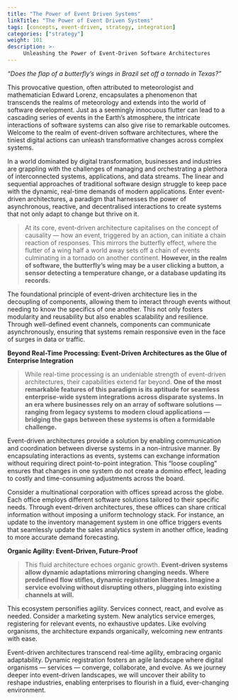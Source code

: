 ```yaml
---
title: "The Power of Event Driven Systems"
linkTitle: "The Power of Event Driven Systems"
tags: [concepts, event-driven, strategy, integration] 
categories: ["strategy"]
weight: 101
description: >-
     Unleashing the Power of Event-Driven Software Architectures
---
```




*“Does the flap of a butterfly’s wings in Brazil set off a tornado in Texas?”*



This provocative question, often attributed to meteorologist and mathematician Edward Lorenz, encapsulates a phenomenon that transcends the realms of meteorology and extends into the world of software development. Just as a seemingly innocuous flutter can lead to a cascading series of events in the Earth’s atmosphere, the intricate interactions of software systems can also give rise to remarkable outcomes. Welcome to the realm of event-driven software architectures, where the tiniest digital actions can unleash transformative changes across complex systems.

In a world dominated by digital transformation, businesses and industries are grappling with the challenges of managing and orchestrating a plethora of interconnected systems, applications, and data streams. The linear and sequential approaches of traditional software design struggle to keep pace with the dynamic, real-time demands of modern applications. Enter event-driven architectures, a paradigm that harnesses the power of asynchronous, reactive, and decentralised interactions to create systems that not only adapt to change but thrive on it.

> At its core, event-driven architecture capitalises on the concept of causality — how an event, triggered by an action, can initiate a chain reaction of responses. This mirrors the butterfly effect, where the flutter of a wing half a world away sets off a chain of events culminating in a tornado on another continent. **However, in the realm of software, the butterfly’s wing may be a user clicking a button, a sensor detecting a temperature change, or a database updating its records.**

The foundational principle of event-driven architecture lies in the decoupling of components, allowing them to interact through events without needing to know the specifics of one another. This not only fosters modularity and reusability but also enables scalability and resilience. Through well-defined event channels, components can communicate asynchronously, ensuring that systems remain responsive even in the face of surges in data or traffic.

**Beyond Real-Time Processing: Event-Driven Architectures as the Glue of Enterprise Integration**

> While real-time processing is an undeniable strength of event-driven architectures, their capabilities extend far beyond. **One of the most remarkable features of this paradigm is its aptitude for seamless enterprise-wide system integrations across disparate systems. In an era where businesses rely on an array of software solutions — ranging from legacy systems to modern cloud applications — bridging the gaps between these systems is often a formidable challenge.**

Event-driven architectures provide a solution by enabling communication and coordination between diverse systems in a non-intrusive manner. By encapsulating interactions as events, systems can exchange information without requiring direct point-to-point integration. This “loose coupling” ensures that changes in one system do not create a domino effect, leading to costly and time-consuming adjustments across the board.

Consider a multinational corporation with offices spread across the globe. Each office employs different software solutions tailored to their specific needs. Through event-driven architectures, these offices can share critical information without imposing a uniform technology stack. For instance, an update to the inventory management system in one office triggers events that seamlessly update the sales analytics system in another office, leading to more accurate demand forecasting.

**Organic Agility: Event-Driven, Future-Proof**

> This fluid architecture echoes organic growth. **Event-driven systems allow dynamic adaptations mirroring changing needs. Where predefined flow stifles, dynamic registration liberates. Imagine a service evolving without disrupting others, plugging into existing channels at will.**

This ecosystem personifies agility. Services connect, react, and evolve as needed. Consider a marketing system. New analytics service emerges, registering for relevant events, no exhaustive updates. Like evolving organisms, the architecture expands organically, welcoming new entrants with ease.

Event-driven architectures transcend real-time agility, embracing organic adaptability. Dynamic registration fosters an agile landscape where digital organisms — services — converge, collaborate, and evolve. As we journey deeper into event-driven landscapes, we will uncover their ability to reshape industries, enabling enterprises to flourish in a fluid, ever-changing environment.